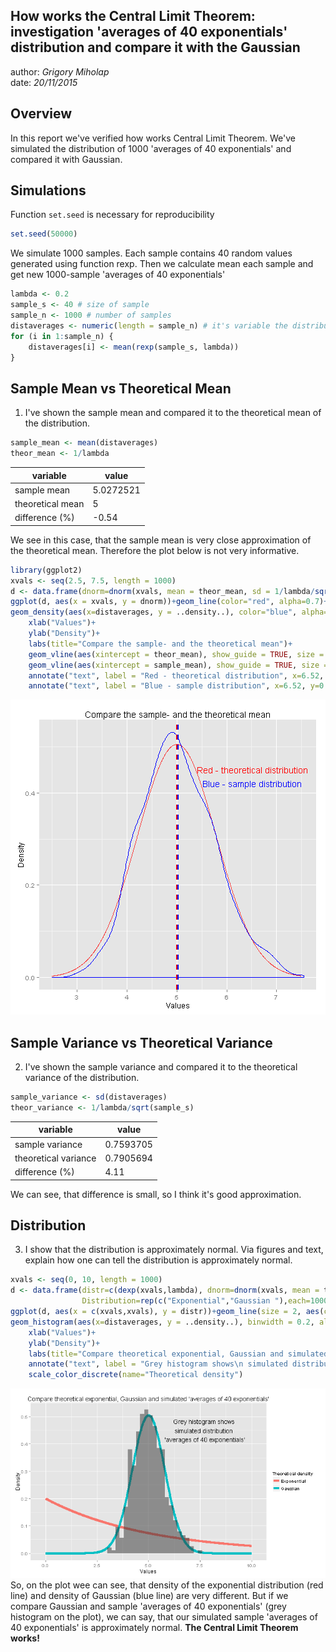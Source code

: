 ## How works the Central Limit Theorem: investigation 'averages of 40 exponentials' distribution and compare it with the Gaussian

author: *Grigory Miholap*  
date: *20/11/2015*

## Overview
In this report we've verified how works Central Limit Theorem. We've simulated 
the distribution of 1000 'averages of 40 exponentials' and compared it with
Gaussian.

## Simulations
Function `set.seed` is necessary for reproducibility

```r
set.seed(50000)
```

We simulate 1000 samples. Each sample contains 40 random values generated using 
function rexp. Then we calculate mean each sample and get new 1000-sample 
'averages of 40 exponentials' 

```r
lambda <- 0.2
sample_s <- 40 # size of sample
sample_n <- 1000 # number of samples
distaverages <- numeric(length = sample_n) # it's variable the distribution of averages of 40 exponentials.
for (i in 1:sample_n) {
    distaverages[i] <- mean(rexp(sample_s, lambda))   
}
```

## Sample Mean vs Theoretical Mean
1. I've shown the sample mean and compared it to the theoretical mean of the distribution.


```r
sample_mean <- mean(distaverages)
theor_mean <- 1/lambda
```
variable  | value
------------- | -------------
sample mean  | 5.0272521
theoretical mean  | 5
difference (%)  | -0.54

We see in this case, that the sample mean is very close approximation of 
the theoretical mean. Therefore the plot below is not very informative.  


```r
library(ggplot2)
xvals <- seq(2.5, 7.5, length = 1000)
d <- data.frame(dnorm=dnorm(xvals, mean = theor_mean, sd = 1/lambda/sqrt(sample_s)),distaverages=distaverages)
ggplot(d, aes(x = xvals, y = dnorm))+geom_line(color="red", alpha=0.7)+
geom_density(aes(x=distaverages, y = ..density..), color="blue", alpha=0.5)+
    xlab("Values")+
    ylab("Density")+
    labs(title="Compare the sample- and the theoretical mean")+
    geom_vline(aes(xintercept = theor_mean), show_guide = TRUE, size = 1, linetype="dashed", color="red")+
    geom_vline(aes(xintercept = sample_mean), show_guide = TRUE, size = 1, linetype="dashed", color="blue")+
    annotate("text", label = "Red - theoretical distribution", x=6.52, y=0.45, col="red")+
    annotate("text", label = "Blue - sample distribution", x=6.52, y=0.42, col="blue")
```

![plot of chunk unnamed-chunk-4](figure/unnamed-chunk-4-1.png) 


## Sample Variance vs Theoretical Variance
2. I've shown the sample variance and compared it to the theoretical variance of the distribution.

```r
sample_variance <- sd(distaverages)
theor_variance <- 1/lambda/sqrt(sample_s)
```
variable  | value
------------- | -------------
sample variance  | 0.7593705
theoretical variance  | 0.7905694
difference (%)  | 4.11

We can see, that difference is small, so I think it's good approximation.

## Distribution
3. I show that the distribution is approximately normal.
Via figures and text, explain how one can tell the distribution is approximately normal.


```r
xvals <- seq(0, 10, length = 1000)
d <- data.frame(distr=c(dexp(xvals,lambda), dnorm=dnorm(xvals, mean = theor_mean, sd = theor_variance)),
                Distribution=rep(c("Exponential","Gaussian "),each=1000))
ggplot(d, aes(x = c(xvals,xvals), y = distr))+geom_line(size = 2, aes(colour = Distribution))+
geom_histogram(aes(x=distaverages, y = ..density..), binwidth = 0.2, alpha=0.5)+
    xlab("Values")+
    ylab("Density")+
    labs(title="Compare theoretical exponential, Gaussian and simulated 'averages of 40 exponentials'")+
    annotate("text", label = "Grey histogram shows\n simulated distribution \n 'averages of 40 exponentials'", x=7.7, y=0.45)+
    scale_color_discrete(name="Theoretical density")
```

![plot of chunk unnamed-chunk-6](figure/unnamed-chunk-6-1.png) 
 So, on the plot wee can see, that density of the exponential distribution (red line) and
 density of Gaussian (blue line) are very different. But if we compare Gaussian and
 sample 'averages of 40 exponentials' (grey histogram on the plot), we can say, that 
 our simulated sample 'averages of 40 exponentials' is approximately normal.
 **The Central Limit Theorem works!**

